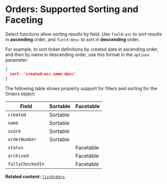 # Orders: Supported Sorting and Faceting

Select functions allow sorting results by field. Use `field:asc` to sort results in **ascending** order, and `field:desc` to sort in **descending** order.

For example, to sort ticket definitions by created date in ascending order, and then by name in descending order, use this format in the `options` parameter: 

```json
{
  sort: 'created:asc,name:desc'
}  
```

The following table shows property support for filters and sorting
for the Orders object:

| Field              | Sortable | Facetable |
|--------------------|----------|-----------|
| `created`          | Sortable |           |
| `name`             | Sortable |           |
| `score`            | Sortable |           |
| `orderNumber`      | Sortable |           |
| `status`           |          | Facetable |
| `archived`         |          | Facetable |
| `fullyCheckedIn`   |          | Facetable |

__Related content:__
[`listOrders`](https://www.wix.com/velo/reference/wix-events-v2/orders/listorders)